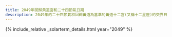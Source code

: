 ```yaml
---
title: 2049年回歸黃道宮和二十四節氣日期
description: 2049年的二十四節氣和回歸黃道為基準的黃道十二宮(又稱十二星座)的交界日期，常見於西洋占星術和星座運程
---
```

{% include_relative _solarterm_details.html year="2049" %}
